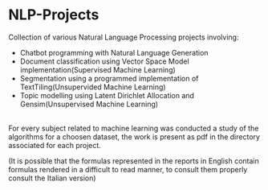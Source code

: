 # NLP-Projects
Collection of various Natural Language Processing projects involving:
<br>
<ul>
  <li>Chatbot programming with Natural Language Generation</li>
  <li>Document classification using Vector Space Model implementation(Supervised Machine Learning)</li>
  <li>Segmentation using a programmed implementation of TextTiling(Unsupervided Machine Learning)</li>
  <li>Topic modelling using Latent Dirichlet Allocation and Gensim(Unsupervised Machine Learning)</li>
</ul>
<br>
For every subject related to machine learning was conducted a study of the algorithms for a choosen dataset, the work is present as pdf in the directory associated for each project.

(It is possible that the formulas represented in the reports in English contain formulas rendered in a difficult to read manner, to consult them properly consult the Italian version)
